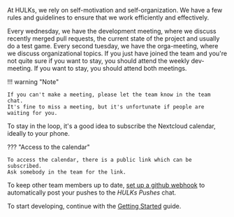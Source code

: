 At HULKs, we rely on self-motivation and self-organization.
We have a few rules and guidelines to ensure that we work efficiently and effectively.

Every wednesday, we have the development meeting, where we discuss recently merged pull requests, the current state of the project and usually do a test game.
Every second tuesday, we have the orga-meeting, where we discuss organizational topics.
If you just have joined the team and you're not quite sure if you want to stay, you should attend the weekly dev-meeting.
If you want to stay, you should attend both meetings.

!!! warning "Note"

    If you can't make a meeting, please let the team know in the team chat.
    It's fine to miss a meeting, but it's unfortunate if people are waiting for you.

To stay in the loop, it's a good idea to subscribe the Nextcloud calendar, ideally to your phone.

??? "Access to the calendar"

    To access the calendar, there is a public link which can be subscribed.
    Ask somebody in the team for the link.

To keep other team members up to date, [set up a github webhook](./github_webhooks.md) to automatically post your pushes to the _HULKs Pushes_ chat.

To start developing, continue with the [Getting Started](./getting_started.md) guide.
